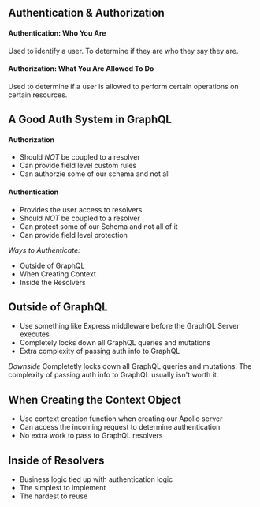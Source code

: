 ## Authentication & Authorization

#### Authentication: Who You Are

Used to identify a user. To determine if they are who they say they are.

#### Authorization: What You Are Allowed To Do

Used to determine if a user is allowed to perform certain operations on certain resources.

## A Good Auth System in GraphQL

#### Authorization
* Should *NOT* be coupled to a resolver
* Can provide field level custom rules
* Can authorzie some of our schema and not all

#### Authentication
* Provides the user access to resolvers
* Should *NOT* be coupled to a resolver
* Can protect some of our Schema and not all of it
* Can provide field level protection

*Ways to Authenticate:*
* Outside of GraphQL
* When Creating Context
* Inside the Resolvers

## Outside of GraphQL

* Use something like Express middleware before the GraphQL Server executes
* Completely locks down all GraphQL queries and mutations
* Extra complexity of passing auth info to GraphQL

*Downside*
Completetly locks down all GraphQL queries and mutations. The complexity of passing auth info to GraphQL usually isn't worth it.

## When Creating the Context Object

* Use context creation function when creating our Apollo server
* Can access the incoming request to determine authentication
* No extra work to pass to GraphQL resolvers

## Inside of Resolvers

* Business logic tied up with authentication logic
* The simplest to implement
* The hardest to reuse

